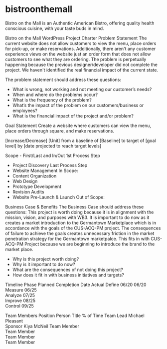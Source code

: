 # bistroonthemall
Bistro on the Mall is an Authentic American Bistro, offering quality health conscious cuisine, with your taste buds in mind.

Bistro on the Mall WordPress Project Charter 
Problem Statement
The current website does not allow customers to view the menu, place orders for pick-up, or make reservations. Additionally, there aren't any customer experience views on the website just an order form that does not allow customers to see what they are ordering. The problem is perpetually happening because the previous designer/developer did not complete the project. We haven't identified the real financial impact of the current state. 

The problem statement should address these questions:
* What is wrong, not working and not meeting our customer’s needs?
* When and where do the problems occur?
* What is the frequency of the problem?
* What’s the impact of the problem on our customers/business or employees?
* What is the financial impact of the project and/or problem?

Goal Statement
Create a website where customers can view the menu, place orders through square, and make reservations. 

[Increase/Decrease] [Unit] from a baseline of [Baseline] to target of [goal level] by [date projected to reach target levels] 

Scope - First/Last and In/Out
1st Process Step
- Project Discovery
Last Process Step
- Website Management
In Scope:
- Content Organization
- Web Design
- Prototype Development
- Revision Audits
- Website Pre-Launch & Launch
Out of Scope:

Business Case & Benefits
The Business Case should address these questions:
This project is worth doing because it is in alignment with the mission, vision, and purposes with WB3. It is important to do now as it creates a market introduction to the Germantown Marketplace which is in accordance with the goals of the CUS-ACQ-PM project. The consequences of failure to achieve the goals creates unnecessary friction in the market penetration strategy for the Germantown marketpalce. This fits in with CUS-ACQ-PM Project because we are beginning to introduce the brand to the market place.
 
* Why is this project worth doing?
* Why is it important to do now?
* What are the consequences of not doing this project?
* How does it fit in with business initiatives and targets?

Timeline
Phase	Planned Completion Date	Actual
Define	06/20	06/20			
Measure	06/25	
Analyze	07/25	
Improve	08/25	
Control	09/25	


Team Members 
Position	Person	Title	% of Time
Team Lead	Michael Pleasant		
Sponsor		Kiya McNeil	
Team Member			
Team Member			
Team Member			
Team Member			

